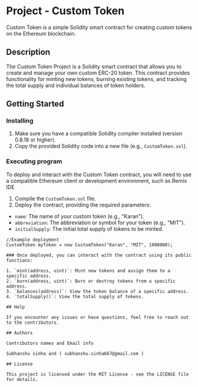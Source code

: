 # Project - Custom Token 

Custom Token is a simple Solidity smart contract for creating custom tokens on the Ethereum blockchain.

## Description

The Custom Token Project is a Solidity smart contract that allows you to create and manage your own custom ERC-20 token. This contract provides functionality for minting new tokens, burning existing tokens, and tracking the total supply and individual balances of token holders.

## Getting Started

### Installing

1. Make sure you have a compatible Solidity compiler installed (version 0.8.18 or higher).
2. Copy the provided Solidity code into a new file (e.g., `CustomToken.sol`).

### Executing program

To deploy and interact with the Custom Token contract, you will need to use a compatible Ethereum client or development environment, such as Remix IDE

1. Compile the `CustomToken.sol` file.
2. Deploy the contract, providing the required parameters:
  - `name`: The name of your custom token (e.g., "Karan").
  - `abbreviation`: The abbreviation or symbol for your token (e.g., "MIT").
  - `initialSupply`: The initial total supply of tokens to be minted.

```solidity
//Example deployment
CustomToken myToken = new CustomToken("Karan", "MIT", 1000000);

### Once deployed, you can interact with the contract using its public functions:

1. `mint(address, uint)`: Mint new tokens and assign them to a specific address.
2. `burn(address, uint)`: Burn or destroy tokens from a specific address.
3. `balances(address)`: View the token balance of a specific address.
4. `totalSupply()`: View the total supply of tokens.

## Help

If you encounter any issues or have questions, feel free to reach out to the contributors.

## Authors

Contributors names and Email info

Subhanshu sinha and ( subhanshu.sinha667@gmail.com )

## License

This project is licensed under the MIT License - see the LICENSE file for details.

